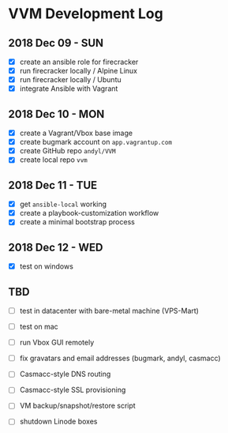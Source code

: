 # VVM Development Log

## 2018 Dec 09 - SUN

- [x] create an ansible role for firecracker
- [x] run firecracker locally / Alpine Linux
- [x] run firecracker locally / Ubuntu
- [x] integrate Ansible with Vagrant

## 2018 Dec 10 - MON

- [x] create a Vagrant/Vbox base image
- [x] create bugmark account on `app.vagrantup.com`
- [x] create GitHub repo `andyl/VVM`
- [x] create local repo `vvm`

## 2018 Dec 11 - TUE

- [x] get `ansible-local` working
- [x] create a playbook-customization workflow
- [x] create a minimal bootstrap process

## 2018 Dec 12 - WED

- [x] test on windows

## TBD

- [ ] test in datacenter with bare-metal machine (VPS-Mart)
- [ ] test on mac
- [ ] run Vbox GUI remotely
- [ ] fix gravatars and email addresses (bugmark, andyl, casmacc)
- [ ] Casmacc-style DNS routing
- [ ] Casmacc-style SSL provisioning
- [ ] VM backup/snapshot/restore script
- [ ] shutdown Linode boxes

